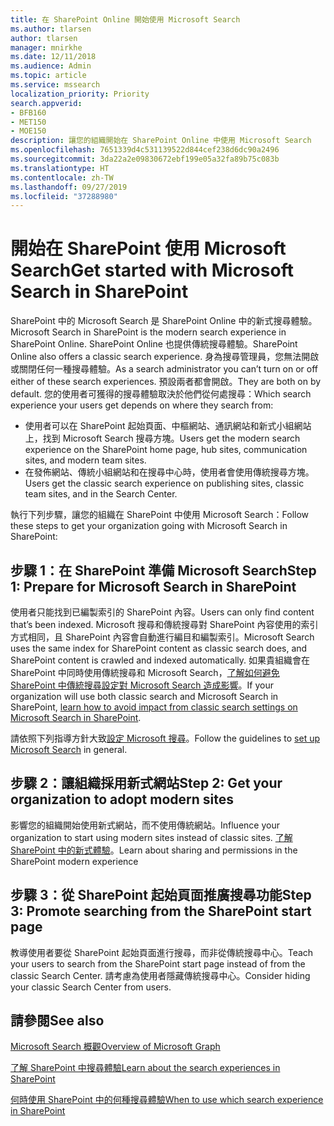 ```yaml
---
title: 在 SharePoint Online 開始使用 Microsoft Search
ms.author: tlarsen
author: tlarsen
manager: mnirkhe
ms.date: 12/11/2018
ms.audience: Admin
ms.topic: article
ms.service: mssearch
localization_priority: Priority
search.appverid:
- BFB160
- MET150
- MOE150
description: 讓您的組織開始在 SharePoint Online 中使用 Microsoft Search
ms.openlocfilehash: 7651339d4c531139522d844cef238d6dc90a2496
ms.sourcegitcommit: 3da22a2e09830672ebf199e05a32fa89b75c083b
ms.translationtype: HT
ms.contentlocale: zh-TW
ms.lasthandoff: 09/27/2019
ms.locfileid: "37288980"
---
```

# <a name="get-started-with-microsoft-search-in-sharepoint"></a><span data-ttu-id="2434b-103">開始在 SharePoint 使用 Microsoft Search</span><span class="sxs-lookup"><span data-stu-id="2434b-103">Get started with Microsoft Search in SharePoint</span></span>

<span data-ttu-id="2434b-104">SharePoint 中的 Microsoft Search 是 SharePoint Online 中的新式搜尋體驗。</span><span class="sxs-lookup"><span data-stu-id="2434b-104">Microsoft Search in SharePoint is the modern search experience in SharePoint Online.</span></span> <span data-ttu-id="2434b-105">SharePoint Online 也提供傳統搜尋體驗。</span><span class="sxs-lookup"><span data-stu-id="2434b-105">SharePoint Online also offers a classic search experience.</span></span> <span data-ttu-id="2434b-106">身為搜尋管理員，您無法開啟或關閉任何一種搜尋體驗。</span><span class="sxs-lookup"><span data-stu-id="2434b-106">As a search administrator you can’t turn on or off either of these search experiences.</span></span> <span data-ttu-id="2434b-107">預設兩者都會開啟。</span><span class="sxs-lookup"><span data-stu-id="2434b-107">They are both on by default.</span></span> <span data-ttu-id="2434b-108">您的使用者可獲得的搜尋體驗取決於他們從何處搜尋：</span><span class="sxs-lookup"><span data-stu-id="2434b-108">Which search experience your users get depends on where they search from:</span></span>

- <span data-ttu-id="2434b-109">使用者可以在 SharePoint 起始頁面、中樞網站、通訊網站和新式小組網站上，找到 Microsoft Search 搜尋方塊。</span><span class="sxs-lookup"><span data-stu-id="2434b-109">Users get the modern search experience on the SharePoint home page, hub sites, communication sites, and modern team sites.</span></span>
- <span data-ttu-id="2434b-110">在發佈網站、傳統小組網站和在搜尋中心時，使用者會使用傳統搜尋方塊。</span><span class="sxs-lookup"><span data-stu-id="2434b-110">Users get the classic search experience on publishing sites, classic team sites, and in the Search Center.</span></span>

<span data-ttu-id="2434b-111">執行下列步驟，讓您的組織在 SharePoint 中使用 Microsoft Search：</span><span class="sxs-lookup"><span data-stu-id="2434b-111">Follow these steps to get your organization going with Microsoft Search in SharePoint:</span></span>

## <a name="step-1-prepare-for-microsoft-search-in-sharepoint"></a><span data-ttu-id="2434b-112">步驟 1：在 SharePoint 準備 Microsoft Search</span><span class="sxs-lookup"><span data-stu-id="2434b-112">Step 1: Prepare for Microsoft Search in SharePoint</span></span>

<span data-ttu-id="2434b-113">使用者只能找到已編製索引的 SharePoint 內容。</span><span class="sxs-lookup"><span data-stu-id="2434b-113">Users can only find content that’s been indexed.</span></span> <span data-ttu-id="2434b-114">Microsoft 搜尋和傳統搜尋對 SharePoint 內容使用的索引方式相同，且 SharePoint 內容會自動進行編目和編製索引。</span><span class="sxs-lookup"><span data-stu-id="2434b-114">Microsoft Search uses the same index for SharePoint content as classic search does, and SharePoint content is crawled and indexed automatically.</span></span> <span data-ttu-id="2434b-115">如果貴組織會在 SharePoint 中同時使用傳統搜尋和 Microsoft Search，[了解如何避免 SharePoint 中傳統搜尋設定對 Microsoft Search 造成影響](https://docs.microsoft.com/sharepoint/differences-classic-modern-search)。</span><span class="sxs-lookup"><span data-stu-id="2434b-115">If your organization will use both classic search and Microsoft Search in SharePoint, [learn how to avoid impact from classic search settings on Microsoft Search in SharePoint](https://docs.microsoft.com/sharepoint/differences-classic-modern-search).</span></span>

<span data-ttu-id="2434b-116">請依照下列指導方針大致[設定 Microsoft 搜尋](set-up-microsoft-search.md)。</span><span class="sxs-lookup"><span data-stu-id="2434b-116">Follow the guidelines to [set up Microsoft Search](set-up-microsoft-search.md) in general.</span></span>


## <a name="step-2-get-your-organization-to-adopt-modern-sites"></a><span data-ttu-id="2434b-117">步驟 2：讓組織採用新式網站</span><span class="sxs-lookup"><span data-stu-id="2434b-117">Step 2: Get your organization to adopt modern sites</span></span>

<span data-ttu-id="2434b-118">影響您的組織開始使用新式網站，而不使用傳統網站。</span><span class="sxs-lookup"><span data-stu-id="2434b-118">Influence your organization to start using modern sites instead of classic sites.</span></span> <span data-ttu-id="2434b-119">[了解 SharePoint 中的新式體驗](https://support.office.com/article/SharePoint-classic-and-modern-experiences-5725c103-505d-4a6e-9350-300d3ec7d73f)。</span><span class="sxs-lookup"><span data-stu-id="2434b-119">Learn about sharing and permissions in the SharePoint modern experience</span></span>

## <a name="step-3-promote-searching-from-the-sharepoint-start-page"></a><span data-ttu-id="2434b-120">步驟 3：從 SharePoint 起始頁面推廣搜尋功能</span><span class="sxs-lookup"><span data-stu-id="2434b-120">Step 3: Promote searching from the SharePoint start page</span></span>

<span data-ttu-id="2434b-121">教導使用者要從 SharePoint 起始頁面進行搜尋，而非從傳統搜尋中心。</span><span class="sxs-lookup"><span data-stu-id="2434b-121">Teach your users to search from the SharePoint start page instead of from the classic Search Center.</span></span> <span data-ttu-id="2434b-122">請考慮為使用者隱藏傳統搜尋中心。</span><span class="sxs-lookup"><span data-stu-id="2434b-122">Consider hiding your classic Search Center from users.</span></span>

## <a name="see-also"></a><span data-ttu-id="2434b-123">請參閱</span><span class="sxs-lookup"><span data-stu-id="2434b-123">See also</span></span>
[<span data-ttu-id="2434b-124">Microsoft Search 概觀</span><span class="sxs-lookup"><span data-stu-id="2434b-124">Overview of Microsoft Graph</span></span>](overview-microsoft-search.md)

[<span data-ttu-id="2434b-125">了解 SharePoint 中搜尋體驗</span><span class="sxs-lookup"><span data-stu-id="2434b-125">Learn about the search experiences in SharePoint</span></span>](https://docs.microsoft.com/sharepoint/overview-of-search)

[<span data-ttu-id="2434b-126">何時使用 SharePoint 中的何種搜尋體驗</span><span class="sxs-lookup"><span data-stu-id="2434b-126">When to use which search experience in SharePoint</span></span>](https://docs.microsoft.com/sharepoint/get-started-with-modern-search-experience)